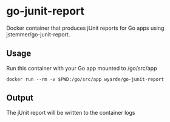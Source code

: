 # go-junit-report

Docker container that produces jUnit reports for Go apps using jstemmer/go-junit-report.

## Usage

Run this container with your Go app mounted to /go/src/app

```shell
docker run --rm -v $PWD:/go/src/app wyarde/go-junit-report
```

## Output

The jUnit report will be written to the container logs
